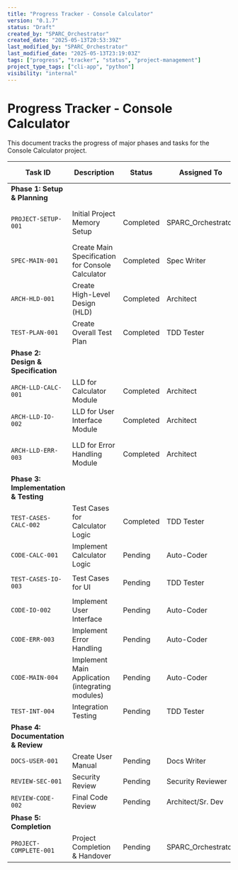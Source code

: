 ```yaml
---
title: "Progress Tracker - Console Calculator"
version: "0.1.7"
status: "Draft"
created_by: "SPARC_Orchestrator"
created_date: "2025-05-13T20:53:39Z"
last_modified_by: "SPARC_Orchestrator"
last_modified_date: "2025-05-13T23:19:03Z"
tags: ["progress", "tracker", "status", "project-management"]
project_type_tags: ["cli-app", "python"]
visibility: "internal"
---
```


# Progress Tracker - Console Calculator

This document tracks the progress of major phases and tasks for the Console Calculator project.

| Task ID             | Description                                       | Status      | Assigned To         | Start Date | End Date (Est/Actual) | Dependencies | Notes                                     |
|---------------------|---------------------------------------------------|-------------|---------------------|------------|-----------------------|--------------|-------------------------------------------|
| **Phase 1: Setup & Planning** |                                           |             |                     |            |                       |              |                                           |
| `PROJECT-SETUP-001` | Initial Project Memory Setup                      | Completed   | SPARC_Orchestrator  | 2025-05-13 | 2025-05-13 (Actual) |              | Created core .project-memory files.     |
| `SPEC-MAIN-001`     | Create Main Specification for Console Calculator  | Completed   | Spec Writer         | 2025-05-13 | 2025-05-13 (Actual) | `PROJECT-SETUP-001` | Specification created.                    |
| `ARCH-HLD-001`      | Create High-Level Design (HLD)                    | Completed   | Architect           | 2025-05-13 | 2025-05-13 (Actual) | `SPEC-MAIN-001`     | HLD document created.                     |
| `TEST-PLAN-001`     | Create Overall Test Plan                          | Completed   | TDD Tester          | 2025-05-13 | 2025-05-13 (Actual) | `SPEC-MAIN-001`     | Test Plan created.                        |
| **Phase 2: Design & Specification** |                                   |             |                     |            |                       |              |                                           |
| `ARCH-LLD-CALC-001` | LLD for Calculator Module                         | Completed   | Architect           | 2025-05-13 | 2025-05-13 (Actual) | `ARCH-HLD-001`      | LLD for Calc module created.              |
| `ARCH-LLD-IO-002`   | LLD for User Interface Module                     | Completed   | Architect           | 2025-05-13 | 2025-05-13 (Actual) | `ARCH-HLD-001`      | LLD for UI module created.                |
| `ARCH-LLD-ERR-003`  | LLD for Error Handling Module                     | Completed   | Architect           | 2025-05-13 | 2025-05-13 (Actual) | `ARCH-HLD-001`      | LLD for Error Handling module created.    |
| **Phase 3: Implementation & Testing** |                               |             |                     |            |                       |              |                                           |
| `TEST-CASES-CALC-002`| Test Cases for Calculator Logic                  | Completed   | TDD Tester          | 2025-05-13 | 2025-05-13 (Actual) | `ARCH-LLD-CALC-001`, `TEST-PLAN-001` | Test cases for calc logic created.        |
| `CODE-CALC-001`     | Implement Calculator Logic                        | Pending     | Auto-Coder          | TBD        | TBD                   | `TEST-CASES-CALC-002` |                                           |
| `TEST-CASES-IO-003` | Test Cases for UI                                 | Pending     | TDD Tester          | TBD        | TBD                   | `ARCH-LLD-IO-002`, `TEST-PLAN-001` |                                           |
| `CODE-IO-002`       | Implement User Interface                          | Pending     | Auto-Coder          | TBD        | TBD                   | `TEST-CASES-IO-003` |                                           |
| `CODE-ERR-003`      | Implement Error Handling                          | Pending     | Auto-Coder          | TBD        | TBD                   | `ARCH-LLD-ERR-003`  |                                           |
| `CODE-MAIN-004`     | Implement Main Application (integrating modules)  | Pending     | Auto-Coder          | TBD        | TBD                   | `CODE-CALC-001`, `CODE-IO-002`, `CODE-ERR-003` |                                           |
| `TEST-INT-004`      | Integration Testing                               | Pending     | TDD Tester          | TBD        | TBD                   | `CODE-MAIN-004`     |                                           |
| **Phase 4: Documentation & Review** |                                 |             |                     |            |                       |              |                                           |
| `DOCS-USER-001`     | Create User Manual                                | Pending     | Docs Writer         | TBD        | TBD                   | `CODE-MAIN-004`     |                                           |
| `REVIEW-SEC-001`    | Security Review                                   | Pending     | Security Reviewer   | TBD        | TBD                   | `CODE-MAIN-004`     |                                           |
| `REVIEW-CODE-002`   | Final Code Review                                 | Pending     | Architect/Sr. Dev   | TBD        | TBD                   | `CODE-MAIN-004`     |                                           |
| **Phase 5: Completion** |                                               |             |                     |            |                       |              |                                           |
| `PROJECT-COMPLETE-001`| Project Completion & Handover                   | Pending     | SPARC_Orchestrator  | TBD        | TBD                   | All prior tasks     |                                           |